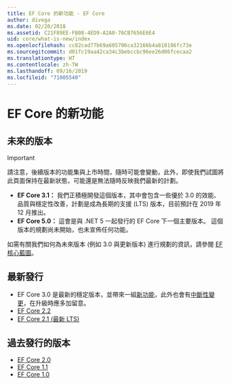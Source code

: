 ```yaml
---
title: EF Core 的新功能 - EF Core
author: divega
ms.date: 02/20/2018
ms.assetid: C21F89EE-FB08-4ED9-A2A0-76CB7656E6E4
uid: core/what-is-new/index
ms.openlocfilehash: cc82cad77b69a605706ca32166b4a810106fc73e
ms.sourcegitcommit: d01fc19aa42ca34c3bebccbc96ee26d06fcecaa2
ms.translationtype: HT
ms.contentlocale: zh-TW
ms.lasthandoff: 09/16/2019
ms.locfileid: "71005540"
---
```

# <a name="what-is-new-in-ef-core"></a>EF Core 的新功能

## <a name="future-releases"></a>未來的版本
> [!IMPORTANT]
> 請注意，後續版本的功能集與上市時間，隨時可能會變動，此外，即使我們試圖將此頁面保持在最新狀態，可能還是無法隨時反映我們最新的計劃。

- **EF Core 3.1：** 我們正積極開發這個版本，其中會包含一些優於 3.0 的效能、品質與穩定性改善，計劃是成為長期的支援 (LTS) 版本，目前預計在 2019 年 12 月推出。
- **EF Core 5.0：** 這會是與 .NET 5 一起發行的 EF Core 下一個主要版本。 這個版本的規劃尚未開始，也未宣佈任何功能。  

如需有關我們如何為未來版本 (例如 3.0 與更新版本) 進行規劃的資訊，請參閱 [EF 核心藍圖](xref:core/what-is-new/roadmap)。

## <a name="recent-releases"></a>最新發行

- EF Core 3.0 是最新的穩定版本，並帶來一組[新功能](xref:core/what-is-new/ef-core-3.0/features)，此外也會有[中斷性變更](xref:core/what-is-new/ef-core-3.0/breaking-changes)，在升級時應多加留意。
- [EF Core 2.2 ](xref:core/what-is-new/ef-core-2.2)
- [EF Core 2.1 (最新 LTS)](xref:core/what-is-new/ef-core-2.1)

## <a name="past-releases"></a>過去發行的版本

- [EF Core 2.0](xref:core/what-is-new/ef-core-2.0)
- [EF Core 1.1](xref:core/what-is-new/ef-core-1.1)
- [EF Core 1.0](xref:core/what-is-new/ef-core-1.0)
